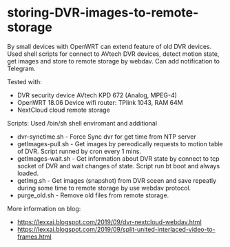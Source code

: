 # storing-DVR-images-to-remote-storage
 By small devices with OpenWRT can extend feature of old DVR devices. Used shell scripts for connect to AVtech DVR devices, detect motion state, get images and store to remote storage by webdav. Can add notification to Telegram.
 
Tested with:
 - DVR security device AVtech KPD 672 (Analog, MPEG-4)
 - OpenWRT 18.06 Device wifi router: TPlink 1043, RAM 64M
 - NextCloud cloud remote storage
 
Scripts:
Used /bin/sh shell enviromant and additional 
 - dvr-synctime.sh - Force Sync dvr for get time from NTP server
 - getImages-pull.sh - Get images by pereodically requests to motion table of DVR. Script runned by cron every 1 mins.
 - getImages-wait.sh - Get information about DVR state by connect to tcp socket of DVR and wait changes of state. Script run bt boot and always loaded.
 - getImg.sh - Get images (snapshot) from DVR sceen and save repeatly during some time to remote storage by use webdav protocol.
 - purge_old.sh - Remove old files from remote storage.
 



More information on blog:
- https://lexxai.blogspot.com/2019/09/dvr-nextcloud-webdav.html
- https://lexxai.blogspot.com/2019/09/split-united-interlaced-video-to-frames.html


